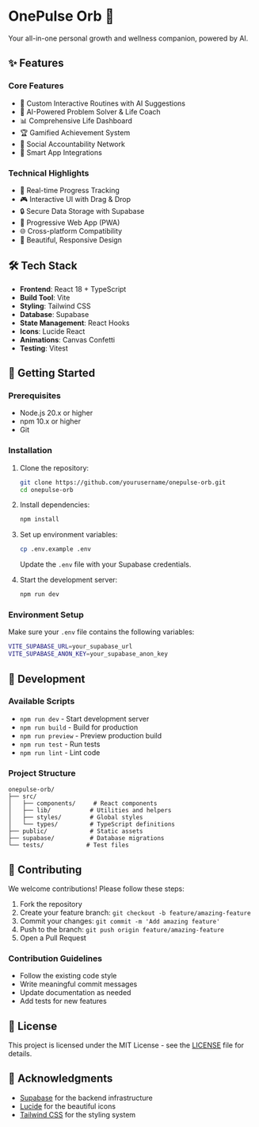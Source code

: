 # OnePulse Orb 🔮

Your all-in-one personal growth and wellness companion, powered by AI.

## ✨ Features

### Core Features
- 🎯 Custom Interactive Routines with AI Suggestions
- 🧠 AI-Powered Problem Solver & Life Coach
- 📊 Comprehensive Life Dashboard
- 🏆 Gamified Achievement System
- 🤝 Social Accountability Network
- 🔄 Smart App Integrations

### Technical Highlights
- 🚀 Real-time Progress Tracking
- 🎮 Interactive UI with Drag & Drop
- 🔒 Secure Data Storage with Supabase
- 📱 Progressive Web App (PWA)
- 🌐 Cross-platform Compatibility
- 🎨 Beautiful, Responsive Design

## 🛠 Tech Stack

- **Frontend**: React 18 + TypeScript
- **Build Tool**: Vite
- **Styling**: Tailwind CSS
- **Database**: Supabase
- **State Management**: React Hooks
- **Icons**: Lucide React
- **Animations**: Canvas Confetti
- **Testing**: Vitest

## 🚀 Getting Started

### Prerequisites
- Node.js 20.x or higher
- npm 10.x or higher
- Git

### Installation

1. Clone the repository:
   ```bash
   git clone https://github.com/yourusername/onepulse-orb.git
   cd onepulse-orb
   ```

2. Install dependencies:
   ```bash
   npm install
   ```

3. Set up environment variables:
   ```bash
   cp .env.example .env
   ```
   Update the `.env` file with your Supabase credentials.

4. Start the development server:
   ```bash
   npm run dev
   ```

### Environment Setup

Make sure your `.env` file contains the following variables:
```bash
VITE_SUPABASE_URL=your_supabase_url
VITE_SUPABASE_ANON_KEY=your_supabase_anon_key
```

## 🔧 Development

### Available Scripts

- `npm run dev` - Start development server
- `npm run build` - Build for production
- `npm run preview` - Preview production build
- `npm run test` - Run tests
- `npm run lint` - Lint code

### Project Structure

```
onepulse-orb/
├── src/
│   ├── components/     # React components
│   ├── lib/           # Utilities and helpers
│   ├── styles/        # Global styles
│   └── types/         # TypeScript definitions
├── public/            # Static assets
├── supabase/          # Database migrations
└── tests/            # Test files
```

## 🤝 Contributing

We welcome contributions! Please follow these steps:

1. Fork the repository
2. Create your feature branch: `git checkout -b feature/amazing-feature`
3. Commit your changes: `git commit -m 'Add amazing feature'`
4. Push to the branch: `git push origin feature/amazing-feature`
5. Open a Pull Request

### Contribution Guidelines

- Follow the existing code style
- Write meaningful commit messages
- Update documentation as needed
- Add tests for new features

## 📝 License

This project is licensed under the MIT License - see the [LICENSE](LICENSE) file for details.

## 🙏 Acknowledgments

- [Supabase](https://supabase.com) for the backend infrastructure
- [Lucide](https://lucide.dev) for the beautiful icons
- [Tailwind CSS](https://tailwindcss.com) for the styling system